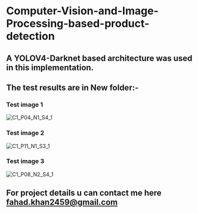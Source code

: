 # Computer-Vision-and-Image-Processing-based-product-detection
## A YOLOV4-Darknet based architecture was used in this implementation.
## The test results are in New folder:-
### Test image 1
![C1_P04_N1_S4_1](https://user-images.githubusercontent.com/85169246/132211779-5b513161-eb7e-4176-83b6-58e251bfc715.JPG)
### Test image 2
![C1_P11_N1_S3_1](https://user-images.githubusercontent.com/85169246/132211808-add5fa78-b264-41c3-8c55-f4034439bc2d.JPG)
### Test image 3
![C1_P08_N2_S4_1](https://user-images.githubusercontent.com/85169246/132211832-4ec3c2b7-a9f6-40ef-815c-233d1132d485.JPG)
## For project details u can contact me here fahad.khan2459@gmail.com
